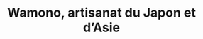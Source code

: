 ---
title: "Wamono, artisanat du Japon et d’Asie"
url: /bordeaux/wamono-artisanat-du-japon-et-dasie/
shop: décoration intérieure
---